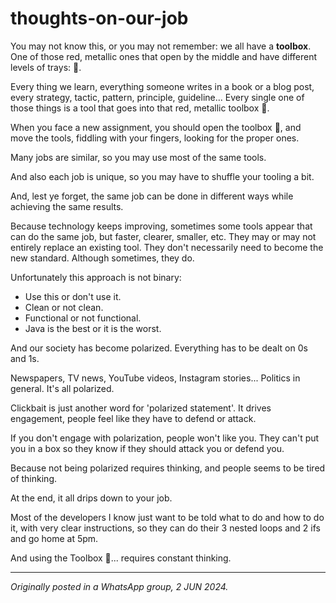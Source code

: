 # thoughts-on-our-job

You may not know this, or you may not remember: we all have a **toolbox**. One of those red, metallic ones that open by the middle and have different levels of trays: 🧰.

Every thing we learn, everything someone writes in a book or a blog post, every strategy, tactic, pattern, principle, guideline... Every single one of those things is a tool that goes into that red, metallic toolbox 🧰.

When you face a new assignment, you should open the toolbox 🧰, and move the tools, fiddling with your fingers, looking for the proper ones.

Many jobs are similar, so you may use most of the same tools.

And also each job is unique, so you may have to shuffle your tooling a bit.

And, lest ye forget, the same job can be done in different ways while achieving the same results.

Because technology keeps improving, sometimes some tools appear that can do the same job, but faster, clearer, smaller, etc. They may or may not entirely replace an existing tool. They don't necessarily need to become the new standard. Although sometimes, they do.

Unfortunately this approach is not binary:

- Use this or don't use it.
- Clean or not clean.
- Functional or not functional.
- Java is the best or it is the worst.

And our society has become polarized. Everything has to be dealt on 0s and 1s.

Newspapers, TV news, YouTube videos, Instagram stories... Politics in general. It's all polarized.

Clickbait is just another word for 'polarized statement'. It drives engagement, people feel like they have to defend or attack.

If you don't engage with polarization, people won't like you. They can't put you in a box so they know if they should attack you or defend you.

Because not being polarized requires thinking, and people seems to be tired of thinking.

At the end, it all drips down to your job.

Most of the developers I know just want to be told what to do and how to do it, with very clear instructions, so they can do their 3 nested loops and 2 ifs and go home at 5pm.

And using the Toolbox 🧰... requires constant thinking.

---
*Originally posted in a WhatsApp group, 2 JUN 2024.* 
